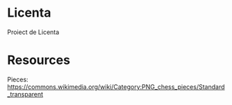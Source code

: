 # Licenta

Proiect de Licenta

# Resources

Pieces: https://commons.wikimedia.org/wiki/Category:PNG_chess_pieces/Standard_transparent

